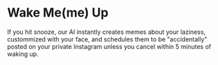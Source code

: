 # Wake Me(me) Up

If you hit snooze, our AI instantly creates memes about your laziness, custommized with your face, and schedules them to be "accidentally" posted on your private Instagram unless you cancel within 5 minutes of waking up. 
